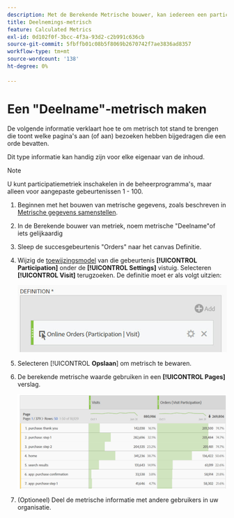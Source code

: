 ```yaml
---
description: Met de Berekende Metrische bouwer, kan iedereen een participatie metrisch tot stand brengen.
title: Deelnemings-metrisch
feature: Calculated Metrics
exl-id: 0d102f0f-3bcc-4f3a-93d2-c2b991c636cb
source-git-commit: 5fbffb01c08b5f8069b2670742f7ae3836ad8357
workflow-type: tm+mt
source-wordcount: '138'
ht-degree: 0%

---
```


# Een &quot;Deelname&quot;-metrisch maken

De volgende informatie verklaart hoe te om metrisch tot stand te brengen die toont welke pagina&#39;s aan (of aan) bezoeken hebben bijgedragen die een orde bevatten.

Dit type informatie kan handig zijn voor elke eigenaar van de inhoud.

>[!NOTE]
>
>U kunt participatiemetriek inschakelen in de beheerprogramma&#39;s, maar alleen voor aangepaste gebeurtenissen 1 - 100.

1. Beginnen met het bouwen van metrische gegevens, zoals beschreven in [Metrische gegevens samenstellen](/help/components/calc-metrics/cm-workflow/cm-build-metrics.md).
1. In de Berekende bouwer van metriek, noem metrische &quot;Deelname&quot;of iets gelijkaardig
1. Sleep de succesgebeurtenis &quot;Orders&quot; naar het canvas Definitie.
1. Wijzig de [toewijzingsmodel](/help/components/calc-metrics/cm-workflow/m-metric-type-alloc.md) van die gebeurtenis **[!UICONTROL Participation]** onder de **[!UICONTROL Settings]** vistuig. Selecteren **[!UICONTROL Visit]** terugzoeken. De definitie moet er als volgt uitzien:

   ![](assets/participation.png)

1. Selecteren [!UICONTROL **Opslaan**] om metrisch te bewaren.
1. De berekende metrische waarde gebruiken in een **[!UICONTROL Pages]** verslag.

   ![](assets/participation-pages.png)

1. (Optioneel) Deel de metrische informatie met andere gebruikers in uw organisatie.
